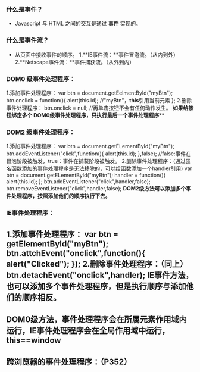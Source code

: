 ### 什么是事件？
- Javascript 与 HTML 之间的交互是通过 **事件** 实现的。

### 什么是事件流？
- 从页面中接收事件的顺序。
1.**IE事件流：**事件冒泡流。（从内到外）
2.**Netscape事件流：**事件捕获流。（从外到内）

### DOM0 级事件处理程序：
1.添加事件处理程序：
var btn = document.getEelmentById("myBtn");
btn.onclick = function(){
    alert(this.id);  //"myBtn"，**this**引用当前元素
};
2.删除事件处理程序：
btn.onclick = null;  //再单击按钮不会有任何动作发生。
**如果给按钮绑定多个 DOM0级事件处理程序，只执行最后一个事件处理程序****

### DOM2 级事件处理程序：
1.添加事件处理程序：
var btn = document.getELementById("myBtn");
btn.addEventListener("click",function(){
    alert(this.id);
},false);  //false:事件在冒泡阶段被触发，true：事件在捕获阶段被触发。
2.删除事件处理程序：(通过匿名函数添加的事件处理程序是无法移除的，可以给函数添加一个handler引用)
var btn = document.getELementById("myBtn");
handler = function(){
    alert(this.id);
};
btn.addEventListener("click",handler,false); 
btn.removeEventListener("click",handler,false);
**DOM2级方法可以添加多个事件处理程序，按照添加他们的顺序执行下去。**

### IE事件处理程序：
1.添加事件处理程序：
var btn  = getElementById("myBtn");
btn.attchEvent("onclick",function(){
    alert("Clicked");
});
2.删除事件处理程序：（同上）
btn.detachEvent("onclick",handler);
**IE事件方法，也可以添加多个事件处理程序，但是执行顺序与添加他们的顺序相反。**
---
**DOM0级方法，事件处理程序会在所属元素作用域内运行，IE事件处理程序会在全局作用域中运行，this==window**
---

## 跨浏览器的事件处理程序：（P352）